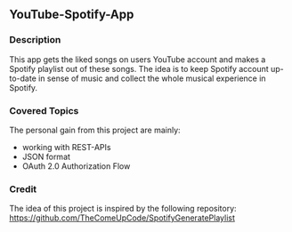 ## YouTube-Spotify-App
### Description
This app gets the liked songs on users 
YouTube account and makes a Spotify 
playlist out of these songs. The idea is 
to keep Spotify account up-to-date in sense
of music and collect the whole musical 
experience in Spotify.
### Covered Topics
The personal gain from this project are mainly:
* working with REST-APIs
* JSON format
* OAuth 2.0 Authorization Flow
### Credit
The idea of this project is inspired by the 
following repository: 
https://github.com/TheComeUpCode/SpotifyGeneratePlaylist
